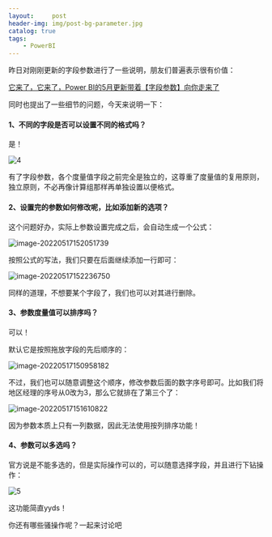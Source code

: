 ```yaml
---
layout:     post
header-img: img/post-bg-parameter.jpg
catalog: true
tags:
    - PowerBI
---
```


昨日对刚刚更新的字段参数进行了一些说明，朋友们普遍表示很有价值：

[它来了，它来了，Power BI的5月更新带着【字段参数】向你走来了](http://mp.weixin.qq.com/s?__biz=MzI2MDY3NDk1OA==&mid=2247489532&idx=1&sn=ea8937bc5ed49792b3d246199aebdee8&chksm=ea67531ddd10da0bff6732b2964177fdb4cb3a6d05659e74a0070ffaa82037fd5eec7191044e&scene=21#wechat_redirect)

同时也提出了一些细节的问题，今天来说明一下：

#### 1、不同的字段是否可以设置不同的格式吗？

是！

![4](https://picgo-1301351990.cos.ap-beijing.myqcloud.com/markdown/4.gif)



有了字段参数，各个度量值字段之前完全是独立的，这尊重了度量值的复用原则，独立原则，不必再像计算组那样再单独设置以便格式。

#### 2、设置完的参数如何修改呢，比如添加新的选项？

这个问题好办，实际上参数设置完成之后，会自动生成一个公式：

![image-20220517152051739](https://picgo-1301351990.cos.ap-beijing.myqcloud.com/markdown/image-20220517152051739.png)

按照公式的写法，我们只要在后面继续添加一行即可：

![image-20220517152236750](https://picgo-1301351990.cos.ap-beijing.myqcloud.com/markdown/image-20220517152236750.png)

同样的道理，不想要某个字段了，我们也可以对其进行删除。



#### 3、参数度量值可以排序吗？

可以！

默认它是按照拖放字段的先后顺序的：

![image-20220517150958182](https://picgo-1301351990.cos.ap-beijing.myqcloud.com/markdown/image-20220517150958182.png)



不过，我们也可以随意调整这个顺序，修改参数后面的数字序号即可。比如我们将地区经理的序号从0改为3，那么它就排在了第三个了：

![image-20220517151610822](https://picgo-1301351990.cos.ap-beijing.myqcloud.com/markdown/image-20220517151610822.png)

因为参数本质上只有一列数据，因此无法使用按列排序功能！

#### 4、参数可以多选吗？

官方说是不能多选的，但是实际操作可以的，可以随意选择字段，并且进行下钻操作：

![5](https://picgo-1301351990.cos.ap-beijing.myqcloud.com/markdown/5.gif)



这功能简直yyds！



你还有哪些骚操作呢？一起来讨论吧
